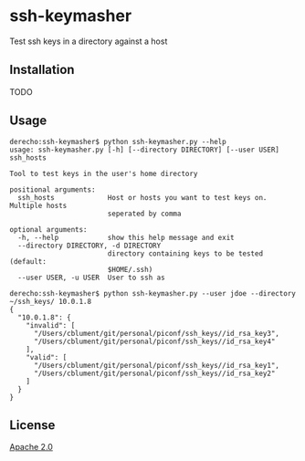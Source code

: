 # ssh-keymasher
Test ssh keys in a directory against a host


## Installation

TODO

## Usage

```
derecho:ssh-keymasher$ python ssh-keymasher.py --help
usage: ssh-keymasher.py [-h] [--directory DIRECTORY] [--user USER] ssh_hosts

Tool to test keys in the user's home directory

positional arguments:
  ssh_hosts             Host or hosts you want to test keys on. Multiple hosts
                        seperated by comma

optional arguments:
  -h, --help            show this help message and exit
  --directory DIRECTORY, -d DIRECTORY
                        directory containing keys to be tested (default:
                        $HOME/.ssh)
  --user USER, -u USER  User to ssh as
  ```

```
derecho:ssh-keymasher$ python ssh-keymasher.py --user jdoe --directory ~/ssh_keys/ 10.0.1.8
{
  "10.0.1.8": {
    "invalid": [
      "/Users/cblument/git/personal/piconf/ssh_keys//id_rsa_key3",
      "/Users/cblument/git/personal/piconf/ssh_keys//id_rsa_key4"
    ],
    "valid": [
      "/Users/cblument/git/personal/piconf/ssh_keys//id_rsa_key1",
      "/Users/cblument/git/personal/piconf/ssh_keys//id_rsa_key2"
    ]
  }
}
```

## License

[Apache 2.0](http://www.apache.org/licenses/LICENSE-2.0)
